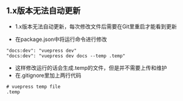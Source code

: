 ## 1.x版本无法自动更新

+ 1.x版本无法自动更新，每次修改文件后需要在Git里重启才能看到更新

+ 在package.json中将运行命令进行修改

``` vue {1}
"docs:dev": "vuepress dev"
"docs:dev": "vuepress dev docs --temp .temp"
```

+ 这样修改运行的话会生成.temp的文件，但是并不需要上传和维护
+ 在.gitignore里加上两行代码

``` vue
# vuepress temp file
.temp
```